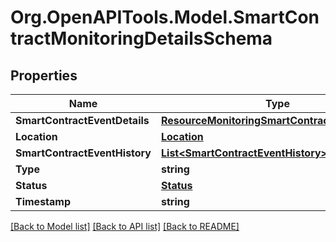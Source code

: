 
# Org.OpenAPITools.Model.SmartContractMonitoringDetailsSchema

## Properties

Name | Type | Description | Notes
------------ | ------------- | ------------- | -------------
**SmartContractEventDetails** | [**ResourceMonitoringSmartContractEventDetails**](ResourceMonitoringSmartContractEventDetails.md) |  | [optional] 
**Location** | [**Location**](Location.md) |  | [optional] 
**SmartContractEventHistory** | [**List&lt;SmartContractEventHistory&gt;**](SmartContractEventHistory.md) |  | [optional] 
**Type** | **string** |  | [optional] 
**Status** | [**Status**](Status.md) |  | [optional] 
**Timestamp** | **string** |  | [optional] 

[[Back to Model list]](../README.md#documentation-for-models)
[[Back to API list]](../README.md#documentation-for-api-endpoints)
[[Back to README]](../README.md)

